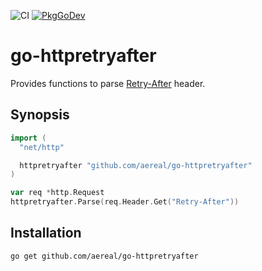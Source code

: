 ![CI][ci-badge]
[![PkgGoDev][pkggodev-badge]][pkggodev]

# go-httpretryafter

Provides functions to parse [Retry-After][retry-after] header.

## Synopsis

```go
import (
  "net/http"

  httpretryafter "github.com/aereal/go-httpretryafter"
)

var req *http.Request
httpretryafter.Parse(req.Header.Get("Retry-After"))
```

## Installation

```
go get github.com/aereal/go-httpretryafter
```

[ci-badge]: https://github.com/aereal/go-httpretryafter/workflows/CI/badge.svg?branch=main
[pkggodev-badge]: https://pkg.go.dev/badge/aereal/go-httpretryafter
[pkggodev]: https://pkg.go.dev/github.com/aereal/go-httpretryafter
[retry-after]: https://developer.mozilla.org/en-US/docs/Web/HTTP/Headers/Retry-After
